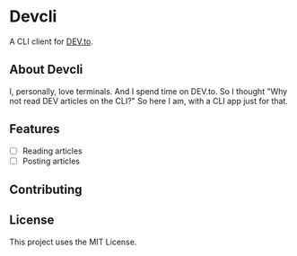 # Devcli

A CLI client for [DEV.to](https://dev.to).

## About Devcli

I, personally, love terminals. And I spend time on DEV.to. So I thought "Why
not read DEV articles on the CLI?" So here I am, with a CLI app just for that.

## Features

* [ ] Reading articles
* [ ] Posting articles

## Contributing



## License

This project uses the MIT License.
